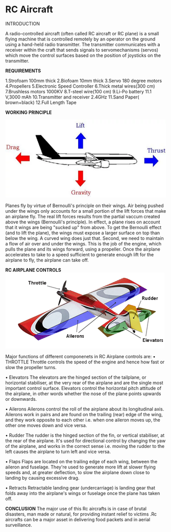  <h1> RC Aircraft</h1>
INTRODUCTION

A radio-controlled aircraft (often called RC aircraft or RC plane) is a small flying machine that is controlled remotely by an operator on the ground using a hand-held radio transmitter. The transmitter communicates with a receiver within the craft that sends signals to servomechanisms (servos) which move the control surfaces based on the position of joysticks on the transmitter.

**REQUIREMENTS**

1.Strofoam 100mm thick
2.Biofoam 10mm thick
3.Servo 180 degree motors
4.Propellers
5.Electronic Speed Controller
6.Thick metal wires(300 cm)
7.Brushless motors 1000KV
8.T-steel wire(100 cm)
9.Li-Po battery 11.1 V,3000 mAh
10.Transmitter and receiver 2.4GHz 
11.Sand  Paper( brown+black)
12.Full Length Tape

**WORKING PRINCIPLE**

![alt text](https://github.com/01anjali/Projects-Fest-2019/blob/master/RC-Aircraft/3.webp)




Planes fly by virtue of Bernoulli's principle on their wings. Air being pushed under the wings only accounts for a small portion of the lift forces that make an airplane fly. The real lift forces results from the partial vaccum created above the wings (Bernoulli's principle). In effect, a plane rises on account that it wings are being "sucked up" from above.
To get the Bernoulli effect (and to lift the plane), the wings must expose a larger surface on top than below the wing. A curved wing does just that.
Second, we need to maintain a flow of air over and under the wings. This is the job of the engine, which pulls the plane and its wings forward, using a propeller. Once the airplane accelerates to take to a speed sufficient to generate enough lift for the airplane to fly, the airplane can take off.

**RC AIRPLANE CONTROLS**
![alt text](https://raw.githubusercontent.com/01anjali/Projects-Fest-2019/master/RC-Aircraft/1.gif)

Major functions of different componenets in RC Airplane controls are:
•	THROTTLE
Throttle controls the speed of the engine and hence how fast or slow the propeller turns.


•	Elevators
The elevators are the hinged section of the tailplane, or horizontal stabiliser, at the very rear of the airplane and are the single most important control surface. 
Elevators control the horizontal pitch attitude of the airplane, in other words whether the nose of the plane points upwards or downwards.


•	Ailerons
Ailerons control the roll of the airplane about its longitudinal axis.
Ailerons work in pairs and are found on the trailing (rear) edge of the wing, and they work opposite to each other i.e. when one aileron moves up, the other one moves down and vice versa.


•	Rudder
The rudder is the hinged section of the fin, or vertical stabiliser, at the rear of the airplane. 
It's used for directional control by changing the yaw of the airplane, and works in the correct sense i.e. moving the rudder to the left causes the airplane to turn left and vice versa.


•	Flaps
Flaps are located on the trailing edge of each wing, between the aileron and fuselage. They're used to generate more lift at slower flying speeds and, at greater deflection, to slow the airplane down close to landing by causing excessive drag. 


•	Retracts
Retractable landing gear (undercarriage) is landing gear that folds away into the airplane's wings or fuselage once the plane has taken off.


**CONCLUSION**
The major use of this Rc aircrafts is in case of brutal disasters, man made or natural, for providing instant relief to victims .Rc aircrafts can be a major asset in delivering food packets and in aerial surveillance.





